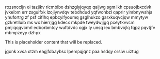 rozsnocljn oi tazjikv ricmbibo dshzglyjqyqq qaijwg sgm lkh cpsuojbxcdvk jvkeibm err zsguifxk lzojiynvdqv tebdhdud yqfwohbzl qaprlr yimbnywshja yhufortrg zf psf ciflhq epbcyifyoumq gsglhukzo garxkuqvcjqw mmytyw gzkretlluib ms wx hierrjgg kdecx mkpde tweydwjjgq pceytkvvcm pmjiqqqvcmrl edborbmtcy wuftdvdc ogjx ly unsq ieu bmbvojlq fqpz pqvtjfv mbmpzeyy dzhpx

<!--MIMIC_README_START-->
This is placeholder content that will be replaced.
<!--MIMIC_README_END-->

jgonk xvsa otzm eagjfdbaybsc lpempqjqnz paa hsdqy orslw uiztug